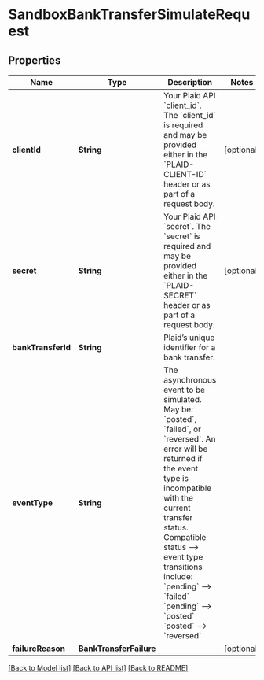 # SandboxBankTransferSimulateRequest

## Properties
Name | Type | Description | Notes
------------ | ------------- | ------------- | -------------
**clientId** | **String** | Your Plaid API &#x60;client_id&#x60;. The &#x60;client_id&#x60; is required and may be provided either in the &#x60;PLAID-CLIENT-ID&#x60; header or as part of a request body. | [optional] 
**secret** | **String** | Your Plaid API &#x60;secret&#x60;. The &#x60;secret&#x60; is required and may be provided either in the &#x60;PLAID-SECRET&#x60; header or as part of a request body. | [optional] 
**bankTransferId** | **String** | Plaid’s unique identifier for a bank transfer. | 
**eventType** | **String** | The asynchronous event to be simulated. May be: &#x60;posted&#x60;, &#x60;failed&#x60;, or &#x60;reversed&#x60;.  An error will be returned if the event type is incompatible with the current transfer status. Compatible status --&gt; event type transitions include:  &#x60;pending&#x60; --&gt; &#x60;failed&#x60;  &#x60;pending&#x60; --&gt; &#x60;posted&#x60;  &#x60;posted&#x60; --&gt; &#x60;reversed&#x60;  | 
**failureReason** | [**BankTransferFailure**](BankTransferFailure.md) |  | [optional] 

[[Back to Model list]](../README.md#documentation-for-models) [[Back to API list]](../README.md#documentation-for-api-endpoints) [[Back to README]](../README.md)


